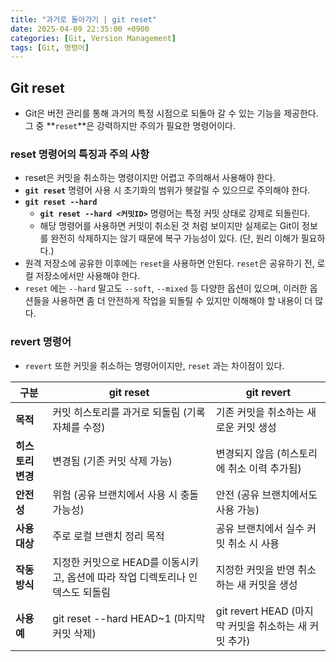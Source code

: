 ```yaml
---
title: "과거로 돌아가기 | git reset"
date: 2025-04-09 22:35:00 +0900
categories: [Git, Version Management]
tags: [Git, 명령어]
---
```


## **Git reset**

- Git은 버전 관리를 통해 과거의 특정 시점으로 되돌아 갈 수 있는 기능을 제공한다. 그 중 **`reset`**은 강력하지만 주의가 필요한 명령어이다.

### **reset 명령어의 특징과 주의 사항**

- reset은 커밋을 취소하는 명령이지만 어렵고 주의해서 사용해야 한다.
- **`git reset`** 명령어 사용 시 초기화의 범위가 헷갈릴 수 있으므로 주의해야 한다.
- **`git reset --hard`** 
  - **`git reset --hard <커밋ID>`** 명령어는 특정 커밋 상태로 강제로 되돌린다.
  - 해당 명령어를 사용하면 커밋이 취소된 것 처럼 보이지만 실제로는 Git이 정보를 완전히 삭제하지는 않기 때문에 복구 가능성이 있다. (단, 원리 이해가 필요하다.)
- 원격 저장소에 공유한 이후에는 `reset`을 사용하면 안된다. `reset`은 공유하기 전, 로컬 저장소에서만 사용해야 한다.
- `reset` 에는 `--hard` 말고도 `--soft`, `--mixed` 등 다양한 옵션이 있으며, 이러한 옵션들을 사용하면 좀 더 안전하게 작업을 되돌릴 수 있지만 이해해야 할 내용이 더 많다.

### **revert 명령어**

- `revert` 또한 커밋을 취소하는 명령어이지만, `reset` 과는 차이점이 있다.

| **구분**          | **git reset**                                                                  | **git revert**                                        |
| ----------------- | ------------------------------------------------------------------------------ | ----------------------------------------------------- |
| **목적**          | 커밋 히스토리를 과거로 되돌림 (기록 자체를 수정)                               | 기존 커밋을 취소하는 새로운 커밋 생성                 |
| **히스토리 변경** | 변경됨 (기존 커밋 삭제 가능)                                                   | 변경되지 않음 (히스토리에 취소 이력 추가됨)           |
| **안전성**        | 위험 (공유 브랜치에서 사용 시 충돌 가능성)                                     | 안전 (공유 브랜치에서도 사용 가능)                    |
| **사용 대상**     | 주로 로컬 브랜치 정리 목적                                                     | 공유 브랜치에서 실수 커밋 취소 시 사용                |
| **작동 방식**     | 지정한 커밋으로 HEAD를 이동시키고, 옵션에 따라 작업 디렉토리나 인덱스도 되돌림 | 지정한 커밋을 반영 취소하는 새 커밋을 생성            |
| **사용 예**       | git reset --hard HEAD~1 (마지막 커밋 삭제)                                     | git revert HEAD (마지막 커밋을 취소하는 새 커밋 추가) |
